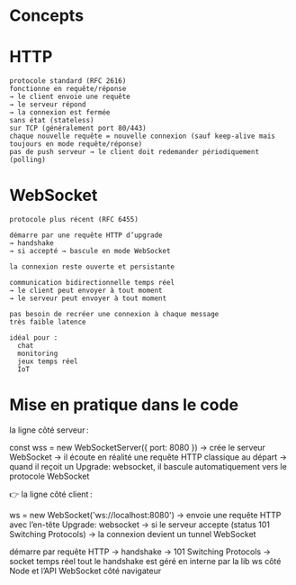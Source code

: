 
# Concepts

  # HTTP
    protocole standard (RFC 2616)
    fonctionne en requête/réponse
    → le client envoie une requête
    → le serveur répond
    → la connexion est fermée
    sans état (stateless)
    sur TCP (généralement port 80/443)
    chaque nouvelle requête = nouvelle connexion (sauf keep-alive mais toujours en mode requête/réponse)
    pas de push serveur → le client doit redemander périodiquement (polling)

  # WebSocket
    protocole plus récent (RFC 6455)

    démarre par une requête HTTP d’upgrade
    → handshake
    → si accepté → bascule en mode WebSocket

    la connexion reste ouverte et persistante

    communication bidirectionnelle temps réel
    → le client peut envoyer à tout moment
    → le serveur peut envoyer à tout moment

    pas besoin de recréer une connexion à chaque message
    très faible latence

    idéal pour :
      chat
      monitoring
      jeux temps réel
      IoT

# Mise en pratique dans le code

 la ligne côté serveur :

  const wss = new WebSocketServer({ port: 8080 })
  → crée le serveur WebSocket
  → il écoute en réalité une requête HTTP classique au départ
  → quand il reçoit un Upgrade: websocket, il bascule automatiquement vers le protocole WebSocket

👉 la ligne côté client :

  ws = new WebSocket('ws://localhost:8080')
  → envoie une requête HTTP avec l’en-tête Upgrade: websocket
  → si le serveur accepte (status 101 Switching Protocols)
  → la connexion devient un tunnel WebSocket

démarre par requête HTTP → handshake → 101 Switching Protocols → socket temps réel
tout le handshake est géré en interne par la lib ws côté Node et l’API WebSocket côté navigateur
